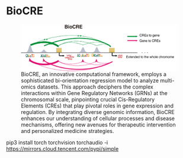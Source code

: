 # BioCRE
<figure>
  <img src="figure/BioCRE_readme.png" width="600px" align="left">
  <figcaption>BioCRE, an innovative computational framework, employs a sophisticated bi-orientation regression model to analyze multi-omics datasets. This approach deciphers the complex interactions within Gene Regulatory Networks (GRNs) at the chromosomal scale, pinpointing crucial Cis-Regulatory Elements (CREs) that play pivotal roles in gene expression and regulation. By integrating diverse genomic information, BioCRE enhances our understanding of cellular processes and disease mechanisms, offering new avenues for therapeutic intervention and personalized medicine strategies.
</figcaption>
</figure>



pip3 install torch torchvision torchaudio -i https://mirrors.cloud.tencent.com/pypi/simple
